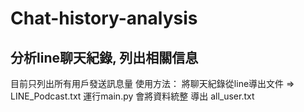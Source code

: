 # Chat-history-analysis
分析line聊天紀錄, 列出相關信息
-----
目前只列出所有用戶發送訊息量
使用方法：
將聊天紀錄從line導出文件 => LINE_Podcast.txt
運行main.py 會將資料統整 導出 all_user.txt
